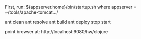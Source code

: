First, run:
${appserver.home}/bin/startup.sh
where appserver = ~/tools/apache-tomcat.../

ant clean
ant resolve
ant build 
ant deploy stop start

point browser at: http://localhost:9080/hw/clojure

